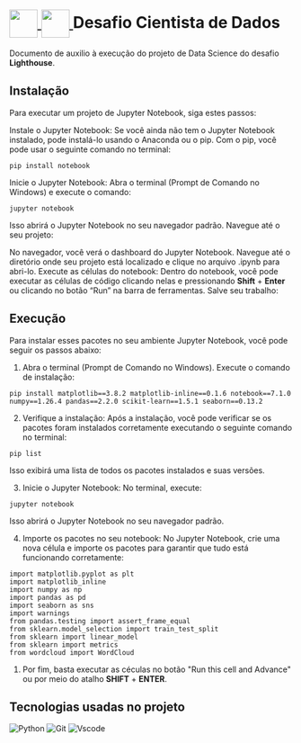 <h1>
    <a href="https://www.google.com/aclk?sa=l&ai=DChcSEwipk6nQ0qyHAxWFX0gAHVxnDY0YABAAGgJjZQ&gclid=CjwKCAjwtNi0BhA1EiwAWZaANA_HwoNdSZDu1qfNn0Qf1h2FDpxREnB18jZDKz1DXwnCQT9aB2gHyhoC2JEQAvD_BwE&sig=AOD64_32bmceZL0rGRkGjteKeJVHLyjvVw&q&adurl&ved=2ahUKEwiXoZ3Q0qyHAxXJHrkGHax0DXMQ0Qx6BAgHEAE">
   <img align="center" width="50px" src="https://lwfiles.mycourse.app/62b3705941e354cba82c7018-public/040a7c78cf434cc66e2e396f409b1b94.png">
   <img align="center" width="50px" src="https://api.us-e2.learnworlds.com/imagefile/https://lwfiles.mycourse.app/62b3705941e354cba82c7018-public/5a2852798aa65661c2014ddfd7f489d9.png?client_id=62b3705941e354cba82c7018&width=400&height=0">
   </a>
    <span> Desafio Cientista de Dados</span>
</h1>

Documento de auxilio à execução do projeto de Data Science do desafio **Lighthouse**.



## Instalação
Para executar um projeto de Jupyter Notebook, siga estes passos:

Instale o Jupyter Notebook:
Se você ainda não tem o Jupyter Notebook instalado, pode instalá-lo usando o Anaconda ou o pip. Com o pip, você pode usar o seguinte comando no terminal:

`pip install notebook`

Inicie o Jupyter Notebook:
Abra o terminal (Prompt de Comando no Windows) e execute o comando:

`jupyter notebook`

Isso abrirá o Jupyter Notebook no seu navegador padrão.
Navegue até o seu projeto:

No navegador, você verá o dashboard do Jupyter Notebook. Navegue até o diretório onde seu projeto está localizado e clique no arquivo .ipynb para abri-lo.
Execute as células do notebook:
Dentro do notebook, você pode executar as células de código clicando nelas e pressionando **Shift** + **Enter** ou clicando no botão “Run” na barra de ferramentas.
Salve seu trabalho:


## Execução
Para instalar esses pacotes no seu ambiente Jupyter Notebook, você pode seguir os passos abaixo:

1. Abra o terminal (Prompt de Comando no Windows).
Execute o comando de instalação:

`pip install matplotlib==3.8.2 matplotlib-inline==0.1.6 notebook==7.1.0 numpy==1.26.4 pandas==2.2.0 scikit-learn==1.5.1 seaborn==0.13.2`

2. Verifique a instalação:
Após a instalação, você pode verificar se os pacotes foram instalados corretamente executando o seguinte comando no terminal:

`pip list`

Isso exibirá uma lista de todos os pacotes instalados e suas versões.

3. Inicie o Jupyter Notebook:
No terminal, execute:

`jupyter notebook`

Isso abrirá o Jupyter Notebook no seu navegador padrão.

4. Importe os pacotes no seu notebook:
No Jupyter Notebook, crie uma nova célula e importe os pacotes para garantir que tudo está funcionando corretamente:

`import matplotlib.pyplot as plt` <br>
`import matplotlib_inline` <br>
`import numpy as np` <br>
`import pandas as pd` <br>
`import seaborn as sns` <br>
`import warnings` <br>
`from pandas.testing import assert_frame_equal` <br>
`from sklearn.model_selection import train_test_split` <br>
`from sklearn import linear_model` <br>
`from sklearn import metrics` <br>
`from wordcloud import WordCloud` <br>

1. Por fim, basta executar as céculas no botão "Run this cell and Advance" ou por meio do atalho **SHIFT** + **ENTER**.

## Tecnologias usadas no projeto

![Python](https://img.shields.io/badge/python-3670A0?style=for-the-badge&logo=python&logoColor=ffdd54)
![Git](https://img.shields.io/badge/GIT-E44C30?style=for-the-badge&logo=git&logoColor=white) ![Vscode](https://img.shields.io/badge/Vscode-007ACC?style=for-the-badge&logo=visual-studio-code&logoColor=white) 